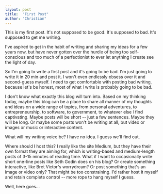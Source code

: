 ```yaml
---
layout: post
title:  "First Post"
author: "Christian"
---
```


This is my first post. It's not supposed to be good. It's supposed to bad. It's supposed to get me writing.

I've aspired to get in the habit of writing and sharing my ideas for a few years now, but have never gotten over the hurdle of being too self-conscious and too much of a perfectionist to ever let anything I create see the light of day.

So I'm going to write a first post and it's going to be bad. I'm just going to write it in 20 min and post it. I won't even endlessly obsess over it and second-guess myself. I need to get comfortable with posting bad writing, because let's be honest, most of what I write is probably going to be bad.

I don't know what exactly this blog will turn into. Based on my thinking today, maybe this blog can be a place to share all manner of my thoughts and ideas on a wide range of topics, from personal adventures, to entrepreneurship, to software, to government, to whatever else I find captivating. Maybe posts will be short -- just a few sentences. Maybe they will be long. Or maybe some posts won't be writing at all, but video or images or music or interactive content.

What will my writing voice be? I have no idea. I guess we'll find out.

Where should I host this? I really like the site Medium, but they have their own format they are aiming for, which is writing-based and medium-length posts of 3-15 minutes of reading time. What if I want to occasionally write short one-line posts like Seth Godin does on his blog? Or create something interactive, like Bret Victor's worrydream? Or post something that's an image or video only? That might be too constraining. I'd rather host it myself and retain complete control -- more rope to hang myself I guess.

Well, here goes...
